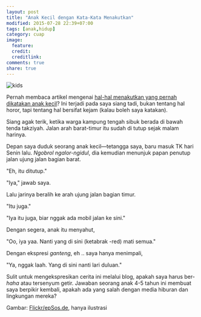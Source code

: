 ```yaml
---
layout: post
title: "Anak Kecil dengan Kata-Kata Menakutkan"
modified: 2015-07-28 22:39+07:00
tags: [anak,hidup]
category: cuap
image:
  feature:
  credit:
  creditlink:
comments: true
share: true
---
```

![kids](https://lh3.googleusercontent.com/7_wg_qIp_7QeFv1qnj6ylf43fjYbAtefg4JnPuBBuNU=w640-h360-no)

Pernah membaca artikel mengenai [hal-hal menakutkan yang pernah dikatakan anak kecil][0]? Ini terjadi pada saya siang tadi, bukan tentang hal horor, tapi tentang hal bersifat kejam (kalau boleh saya katakan).

Siang agak terik, ketika warga kampung tengah sibuk berada di bawah tenda takziyah. Jalan arah barat-timur itu sudah di tutup sejak malam harinya.

Depan saya duduk seorang anak kecil&mdash;tetangga saya, baru masuk TK hari Senin lalu. *Ngobrol ngalor-ngidul*, dia kemudian menunjuk papan penutup jalan ujung jalan bagian barat.

"Eh, itu ditutup."

"Iya," jawab saya.

Lalu jarinya beralih ke arah ujung jalan bagian timur.

"Itu juga."

"Iya itu juga, biar nggak ada mobil jalan ke sini."

Dengan segera, anak itu menyahut,

"Oo, iya yaa. Nanti yang di sini (ketabrak -red) mati semua."

Dengan ekspresi *ganteng*, eh .. saya hanya menimpali,

"Ya, nggak laah. Yang di sini nanti lari duluan."

Sulit untuk mengekspresikan cerita ini melalui blog, apakah saya harus ber-*haha* atau tersenyum getir. Jawaban seorang anak 4-5 tahun ini membuat saya berpikir kembali, apakah ada yang salah dengan media hiburan dan lingkungan mereka?

Gambar: [Flickr/epSos.de][1], hanya ilustrasi

[0]: http://www.viralands.com/scarry-things-said-by-kids/1?ljr=axu0jvKrR5e_OFmatx5LLZOOwuE_V3_oKrBNoXUvZsY%3D
[1]: https://www.flickr.com/photos/epsos/4929687589
